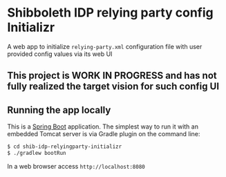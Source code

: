# Shibboleth IDP relying party config Initializr

A web app to initialize `relying-party.xml` configuration file with user provided config values via its web UI

## This project is WORK IN PROGRESS and has not fully realized the target vision for such config UI

## Running the app locally

This is a [Spring Boot](http://projects.spring.io/spring-boot/) application. The simplest way to run it with an embedded Tomcat server is via Gradle plugin on the command line:

```bash
$ cd shib-idp-relyingparty-initializr
$ ./gradlew bootRun
```

In a web browser access `http://localhost:8080`
